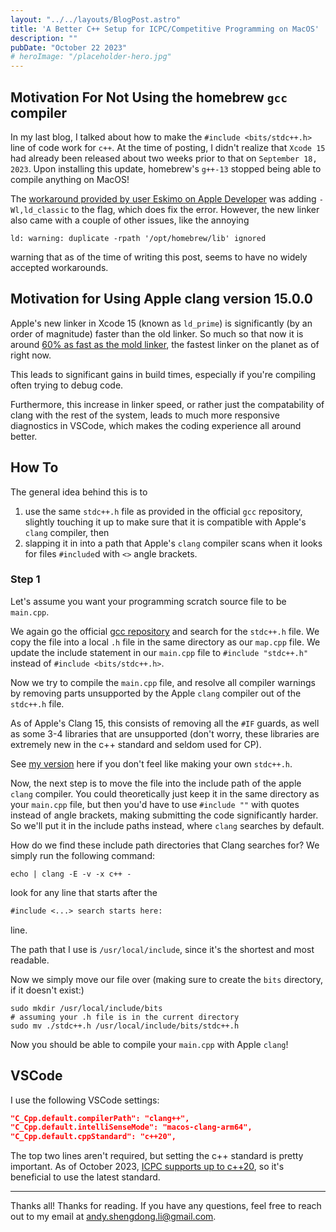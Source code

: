 ```yaml
---
layout: "../../layouts/BlogPost.astro"
title: 'A Better C++ Setup for ICPC/Competitive Programming on MacOS'
description: ""
pubDate: "October 22 2023"
# heroImage: "/placeholder-hero.jpg"
---
```


## Motivation For Not Using the homebrew `gcc` compiler

In my last blog, I talked about how to make the `#include <bits/stdc++.h>` line of code work for `c++`. At the time of posting, I didn't realize that `Xcode 15` had already been released about two weeks prior to that on `September 18, 2023`. Upon installing this update, homebrew's `g++-13` stopped being able to compile anything on MacOS!

The [workaround provided by user Eskimo on Apple Developer](https://developer.apple.com/forums/thread/737707?answerId=765203022#765203022) was adding `-Wl,ld_classic` to the flag, which does fix the error. However, the new linker also came with a couple of other issues, like the annoying 

```shell
ld: warning: duplicate -rpath '/opt/homebrew/lib' ignored
```
warning that as of the time of writing this post, seems to have no widely accepted workarounds.

## Motivation for Using Apple clang version 15.0.0

Apple's new linker in Xcode 15 (known as `ld_prime`) is significantly (by an order of magnitude) faster than the old linker. So much so that now it is around [60% as fast as the mold linker](https://twitter.com/nabbisen/status/1665936938837344256), the fastest linker on the planet as of right now.

This leads to significant gains in build times, especially if you're compiling often trying to debug code.

Furthermore, this increase in linker speed, or rather just the compatability of clang with the rest of the system, leads to much more responsive diagnostics in VSCode, which makes the coding experience all around better.

## How To

The general idea behind this is to 
1. use the same `stdc++.h` file as provided in the official `gcc` repository, slightly touching it up to make sure that it is compatible with Apple's `clang` compiler, then 
2. slapping it in into a path that Apple's `clang` compiler scans when it looks for files `#include`d with `<>` angle brackets.

### Step 1

Let's assume you want your programming scratch source file to be `main.cpp`.

We again go the official [gcc repository](https://github.com/gcc-mirror/gcc/blob/master/libstdc%2B%2B-v3/include/precompiled/stdc%2B%2B.h) and search for the `stdc++.h` file. We copy the file into a local `.h` file in the same directory as our `map.cpp` file. We update the include statement in our `main.cpp` file to `#include "stdc++.h"` instead of `#include <bits/stdc++.h>`.

Now we try to compile the `main.cpp` file, and resolve all compiler warnings by removing parts unsupported by the Apple `clang` compiler out of the `stdc++.h` file.

As of Apple's Clang 15, this consists of removing all the `#IF` guards, as well as some 3-4 libraries that are unsupported (don't worry, these libraries are extremely new in the c++ standard and seldom used for CP).

See [my version](https://github.com/SpicyRicecaker/codeforces-template/blob/main/stdc%2B%2B.h) here if you don't feel like making your own `stdc++.h`.

Now, the next step is to move the file into the include path of the apple `clang` compiler. You could theoretically just keep it in the same directory as your `main.cpp` file, but then you'd have to use `#include ""` with quotes instead of angle brackets, making submitting the code significantly harder. So we'll put it in the include paths instead, where `clang` searches by default.

How do we find these include path directories that Clang searches for? We simply run the following command:

```shell
echo | clang -E -v -x c++ -
```

look for any line that starts after the 
```txt
#include <...> search starts here:
```
line.

The path that I use is `/usr/local/include`, since it's the shortest and most readable.

Now we simply move our file over (making sure to create the `bits` directory, if it doesn't exist:)

```shell
sudo mkdir /usr/local/include/bits
# assuming your .h file is in the current directory
sudo mv ./stdc++.h /usr/local/include/bits/stdc++.h 
```

Now you should be able to compile your `main.cpp` with Apple `clang`!

## VSCode

I use the following VSCode settings:

```json
"C_Cpp.default.compilerPath": "clang++",
"C_Cpp.default.intelliSenseMode": "macos-clang-arm64",
"C_Cpp.default.cppStandard": "c++20",
```

The top two lines aren't required, but setting the c++ standard is pretty important. As of October 2023, [ICPC supports up to c++20](https://docs.icpc.global/worldfinals-programming-environment/#heading-3), so it's beneficial to use the latest standard.

---

Thanks all! Thanks for reading. If you have any questions, feel free to reach out to my email at andy.shengdong.li@gmail.com. 